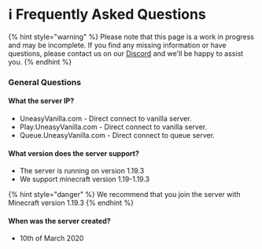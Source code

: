 # ℹ Frequently Asked Questions

{% hint style="warning" %}
Please note that this page is a work in progress and may be incomplete. If you find any missing information or have questions, please contact us on our [Discord](https://discord.uneasyvanilla.com/) and we'll be happy to assist you.
{% endhint %}

### General Questions

#### What the server IP?

* UneasyVanilla.com - Direct connect to vanilla server.
* Play.UneasyVanilla.com - Direct connect to vanilla server.
* Queue.UneasyVanilla.com - Direct connect to queue server.

#### What version does the server support?

* The server is running on version 1.19.3
* We support minecraft version 1.19-1.19.3

{% hint style="danger" %}
We recommend that you join the server with Minecraft version 1.19.3
{% endhint %}

#### When was the server created?

* 10th of March 2020

